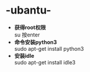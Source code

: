 # -ubantu-
- **获得root权限**  
su 按enter
- **命令安装python3**  
sudo apt-get install python3
- **安装idle**  
sudo apt-get install idle3
